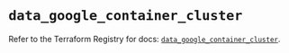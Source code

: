 # `data_google_container_cluster`

Refer to the Terraform Registry for docs: [`data_google_container_cluster`](https://registry.terraform.io/providers/hashicorp/google/5.11.0/docs/data-sources/container_cluster).
